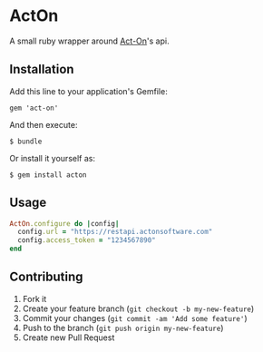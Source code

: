 # ActOn

A small ruby wrapper around [Act-On](http://www.act-on.com)'s api.

## Installation

Add this line to your application's Gemfile:

    gem 'act-on'

And then execute:

    $ bundle

Or install it yourself as:

    $ gem install acton

## Usage

```ruby
ActOn.configure do |config|
  config.url = "https://restapi.actonsoftware.com"
  config.access_token = "1234567890"
end
```

## Contributing

1. Fork it
2. Create your feature branch (`git checkout -b my-new-feature`)
3. Commit your changes (`git commit -am 'Add some feature'`)
4. Push to the branch (`git push origin my-new-feature`)
5. Create new Pull Request




